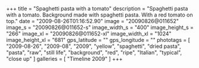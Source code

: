 +++
title = "Spaghetti pasta with a tomato"
description = "Spaghetti pasta with a tomato. Background made with spaghetti pasta. With a red tomato on top."
date = "2009-08-26T01:16:52.90"
image = "20090826@011652"
image_s = "20090826@011652-s"
image_width_s = "400"
image_height_s = "266"
image_xl = "20090826@011652-xl"
image_width_xl = "1024"
image_height_xl = "681"
gps_latitude = ""
gps_longitude = ""
phototags = [ "2009-08-26", "2009-08", "2009", "yellow", "spaghetti", "dried pasta", "pasta", "raw", "still life", "background", "red", "ripe", "Italian", "typical", "close up" ]
galleries = [ "Timeline 2009" ]
+++

